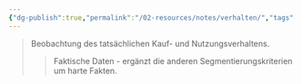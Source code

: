 ```yaml
---
{"dg-publish":true,"permalink":"/02-resources/notes/verhalten/","tags":["marketing/analyse"],"noteIcon":"","updated":"2025-09-05T10:12:32.000+02:00"}
---
```


>Beobachtung des tatsächlichen Kauf- und Nutzungsverhaltens.
>>Faktische Daten - ergänzt die anderen Segmentierungskriterien um harte Fakten.